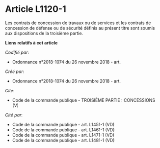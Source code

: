# Article L1120-1

Les contrats de concession de travaux ou de services et les contrats de concession de défense ou de sécurité définis au
présent titre sont soumis aux dispositions de la troisième partie.

**Liens relatifs à cet article**

_Codifié par_:

  - Ordonnance n°2018-1074 du 26 novembre 2018 - art.

_Créé par_:

  - Ordonnance n°2018-1074 du 26 novembre 2018 - art.

_Cite_:

  - Code de la commande publique -  TROISIÈME PARTIE : CONCESSIONS (V)

_Cité par_:

  - Code de la commande publique - art. L1451-1 (VD)
  - Code de la commande publique - art. L1461-1 (VD)
  - Code de la commande publique - art. L1471-1 (VD)
  - Code de la commande publique - art. L1481-1 (VD)

